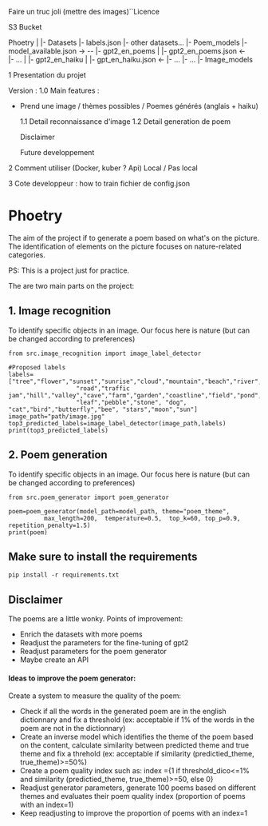 Faire un truc joli (mettre des images)``Licence



S3 Bucket

Phoetry
  |
  |- Datasets
      |- labels.json
      |- other datasets...
  |- Poem_models
      |- model_available.json  -> --
      |- gpt2_en_poems              |
          |- gpt2_en_poems.json   <-    
          |- ...                    |
      |- gpt2_en_haiku              |
          |- gpt_en_haiku.json    <-
          |- ...
      |- ...
  |- Image_models

1 Presentation du projet

Version : 1.0
Main features :
- Prend une image / thèmes possibles / Poemes générés (anglais + haiku)

  1.1 Detail reconnaissance d'image
  1.2 Detail generation de poem

  Disclaimer

  Future developpement
  
2 Comment utiliser (Docker, kuber ? Api)
Local / Pas local

3 Cote developpeur : how to train
  fichier de config.json



# Phoetry
The aim of the project if to generate a poem based on what's on the picture. The identification of elements on the picture focuses on nature-related categories. 

PS: This is a project just for practice.

The are two main parts on the project:


## 1. Image recognition
To identify specific objects in an image. Our focus here is nature (but can be changed according to preferences)
```
from src.image_recognition import image_label_detector

#Proposed labels
labels=["tree","flower","sunset","sunrise","cloud","mountain","beach","river","lake","waterfall","forest","grassland","desert","rain","snow",
                   "road","traffic jam","hill","valley","cave","farm","garden","coastline","field","pond","sky","animal","insect","fungi",
                   "leaf","pebble","stone", "dog", "cat","bird","butterfly","bee", "stars","moon","sun"]
image_path="path/image.jpg"
top3_predicted_labels=image_label_detector(image_path,labels)
print(top3_predicted_labels)
```
## 2. Poem generation
To identify specific objects in an image. Our focus here is nature (but can be changed according to preferences)
```
from src.poem_generator import poem_generator

poem=poem_generator(model_path=model_path, theme="poem_theme", 
          max_length=200,  temperature=0.5,  top_k=60, top_p=0.9, repetition_penalty=1.5)
print(poem)
```

## Make sure to install the requirements
```
pip install -r requirements.txt
```
## Disclaimer
The poems are a little wonky.
Points of improvement:
- Enrich the datasets with more poems
- Readjust the parameters for the fine-tuning of gpt2
- Readjust parameters for the poem generator
- Maybe create an API

#### Ideas to improve the poem generator:
Create a system to measure the quality of the poem:
- Check if all the words in the generated poem are in the english dictionnary and fix a threshold (ex: acceptable if 1% of the words in the poem are
 not in the dictionnary)
- Create an inverse model which identifies the theme of the poem based on the content, calculate similarity between predicted theme and true theme 
and fix a threhold (ex: acceptable if similarity (predictied_theme, true_theme)>=50%)
- Create a poem quality index such as:
    index ={1 if threshold_dico<=1% and similarity (predictied_theme, true_theme)>=50, else 0}
- Readjust generator parameters, generate 100 poems based on different themes and evaluates their poem quality index (proportion of poems with an
index=1)
- Keep readjusting to improve the proportion of poems with an index=1
